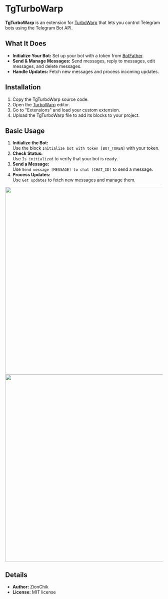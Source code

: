 # TgTurboWarp

**TgTurboWarp** is an extension for [TurboWarp](https://turbowarp.org/) that lets you control Telegram bots using the Telegram Bot API.

## What It Does
- **Initialize Your Bot:** Set up your bot with a token from [BotFather](https://t.me/BotFather).
- **Send & Manage Messages:** Send messages, reply to messages, edit messages, and delete messages.
- **Handle Updates:** Fetch new messages and process incoming updates.

## Installation
1. Copy the TgTurboWarp source code.
2. Open the [TurboWarp](https://turbowarp.org/) editor.
3. Go to "Extensions" and load your custom extension.
4. Upload the TgTurboWarp file to add its blocks to your project.

## Basic Usage
1. **Initialize the Bot:**  
   Use the block `Initialize bot with token [BOT_TOKEN]` with your token.
2. **Check Status:**  
   Use `Is initialized` to verify that your bot is ready.
3. **Send a Message:**  
   Use `Send message [MESSAGE] to chat [CHAT_ID]` to send a message.
4. **Process Updates:**  
   Use `Get updates` to fetch new messages and manage them.

<img src="https://i.ibb.co/pBXPTHPm/block-19-03-2025-16-01-59.png" width="600">
<img src="https://i.ibb.co/99RRcZHB/block-19-03-2025-16-02-01.png" width="600">

## Details
- **Author:** ZionChik  
- **License:** MIT license
